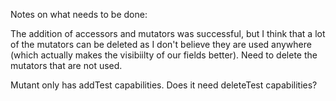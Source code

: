 Notes on what needs to be done:

The addition of accessors and mutators was successful, but I think that a lot of the mutators can be deleted as I don't believe they are used anywhere (which actually makes the visibiilty of our fields better). Need to delete the mutators that are not used.

Mutant only has addTest capabilities. Does it need deleteTest capabilities?